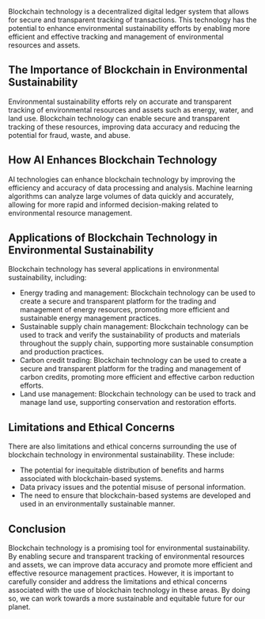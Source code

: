 

Blockchain technology is a decentralized digital ledger system that allows for secure and transparent tracking of transactions. This technology has the potential to enhance environmental sustainability efforts by enabling more efficient and effective tracking and management of environmental resources and assets.

The Importance of Blockchain in Environmental Sustainability
------------------------------------------------------------

Environmental sustainability efforts rely on accurate and transparent tracking of environmental resources and assets such as energy, water, and land use. Blockchain technology can enable secure and transparent tracking of these resources, improving data accuracy and reducing the potential for fraud, waste, and abuse.

How AI Enhances Blockchain Technology
-------------------------------------

AI technologies can enhance blockchain technology by improving the efficiency and accuracy of data processing and analysis. Machine learning algorithms can analyze large volumes of data quickly and accurately, allowing for more rapid and informed decision-making related to environmental resource management.

Applications of Blockchain Technology in Environmental Sustainability
---------------------------------------------------------------------

Blockchain technology has several applications in environmental sustainability, including:

* Energy trading and management: Blockchain technology can be used to create a secure and transparent platform for the trading and management of energy resources, promoting more efficient and sustainable energy management practices.
* Sustainable supply chain management: Blockchain technology can be used to track and verify the sustainability of products and materials throughout the supply chain, supporting more sustainable consumption and production practices.
* Carbon credit trading: Blockchain technology can be used to create a secure and transparent platform for the trading and management of carbon credits, promoting more efficient and effective carbon reduction efforts.
* Land use management: Blockchain technology can be used to track and manage land use, supporting conservation and restoration efforts.

Limitations and Ethical Concerns
--------------------------------

There are also limitations and ethical concerns surrounding the use of blockchain technology in environmental sustainability. These include:

* The potential for inequitable distribution of benefits and harms associated with blockchain-based systems.
* Data privacy issues and the potential misuse of personal information.
* The need to ensure that blockchain-based systems are developed and used in an environmentally sustainable manner.

Conclusion
----------

Blockchain technology is a promising tool for environmental sustainability. By enabling secure and transparent tracking of environmental resources and assets, we can improve data accuracy and promote more efficient and effective resource management practices. However, it is important to carefully consider and address the limitations and ethical concerns associated with the use of blockchain technology in these areas. By doing so, we can work towards a more sustainable and equitable future for our planet.
